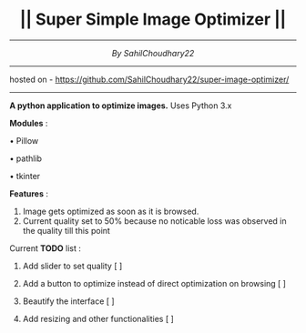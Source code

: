 # <center>|| Super Simple Image Optimizer || </center>

----------
_<center> By SahilChoudhary22 </center>_

----------

hosted on - https://github.com/SahilChoudhary22/super-image-optimizer/

----------
**A python application to optimize images.**
Uses Python 3.x

**Modules** :

  • Pillow
  
  • pathlib
  
  • tkinter



**Features** :
1) Image gets optimized as soon as it is browsed.
2) Current quality set to 50% because no noticable loss was observed in the quality till this point




Current **TODO** list :
1) Add slider to set quality [ ]

2) Add a button to optimize instead of direct optimization on browsing [ ]

3) Beautify the interface [ ]

4) Add resizing and other functionalities [ ]
